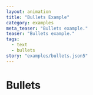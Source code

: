 ```yaml
---
layout: animation
title: "Bullets Example"
category: examples
meta_teaser: "Bullets example."
teaser: "Bullets example."
tags: 
  - text
  - bullets
story: "examples/bullets.json5"
---
```

# Bullets

